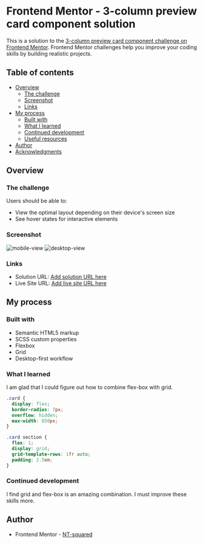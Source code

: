 # Frontend Mentor - 3-column preview card component solution

This is a solution to the [3-column preview card component challenge on Frontend Mentor](https://www.frontendmentor.io/challenges/3column-preview-card-component-pH92eAR2-). Frontend Mentor challenges help you improve your coding skills by building realistic projects.

## Table of contents

- [Overview](#overview)
  - [The challenge](#the-challenge)
  - [Screenshot](#screenshot)
  - [Links](#links)
- [My process](#my-process)
  - [Built with](#built-with)
  - [What I learned](#what-i-learned)
  - [Continued development](#continued-development)
  - [Useful resources](#useful-resources)
- [Author](#author)
- [Acknowledgments](#acknowledgments)

## Overview

### The challenge

Users should be able to:

- View the optimal layout depending on their device's screen size
- See hover states for interactive elements

### Screenshot

![mobile-view](./screenshot/mobile-version.png)
![desktop-view](./screenshot/desktop-version.png)

### Links

- Solution URL: [Add solution URL here](https://your-solution-url.com)
- Live Site URL: [Add live site URL here](https://your-live-site-url.com)

## My process

### Built with

- Semantic HTML5 markup
- SCSS custom properties
- Flexbox
- Grid
- Desktop-first workflow

### What I learned

I am glad that I could figure out how to combine flex-box with grid.

```css
.card {
  display: flex;
  border-radius: 7px;
  overflow: hidden;
  max-width: 850px;
}

.card section {
  flex: 1;
  display: grid;
  grid-template-rows: 1fr auto;
  padding: 2.5em;
}
```

### Continued development

I find grid and flex-box is an amazing combination. I must improve these skills more.

## Author

- Frontend Mentor - [NT-squared](https://www.frontendmentor.io/profile/nt-squared)
